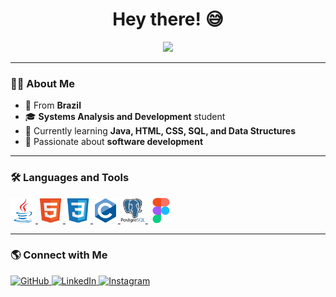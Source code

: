 <h1 align="center">Hey there! 😅</h1>

<p align="center">
    <img src="https://readme-typing-svg.herokuapp.com?font=Montserrat&size=24&color=FF69B4&center=true&vCenter=true&width=500&lines=Welcome+to+AnaDariva's+GitHub!Always+learning+new+technologies">
</p>

---

### 👩‍💻 About Me
- 📍 From **Brazil**  
- 🎓 **Systems Analysis and Development** student  
- 🚀 Currently learning **Java, HTML, CSS, SQL, and Data Structures**  
- 🎯 Passionate about **software development**  

---

### 🛠️ Languages and Tools
<p align="left">
    <a href="https://www.java.com" target="_blank">
        <img src="https://raw.githubusercontent.com/devicons/devicon/master/icons/java/java-original.svg" alt="Java" width="40" height="40"/>
    </a>
    <a href="https://developer.mozilla.org/en-US/docs/Web/HTML" target="_blank">
        <img src="https://raw.githubusercontent.com/devicons/devicon/master/icons/html5/html5-original.svg" alt="HTML" width="40" height="40"/>
    </a>
    <a href="https://developer.mozilla.org/en-US/docs/Web/CSS" target="_blank">
        <img src="https://raw.githubusercontent.com/devicons/devicon/master/icons/css3/css3-original.svg" alt="CSS" width="40" height="40"/>
    </a>
    <a href="https://en.wikipedia.org/wiki/C_(programming_language)" target="_blank">
        <img src="https://raw.githubusercontent.com/devicons/devicon/master/icons/c/c-original.svg" alt="C" width="40" height="40"/>
    </a>
    <a href="https://www.postgresql.org" target="_blank">
        <img src="https://raw.githubusercontent.com/devicons/devicon/master/icons/postgresql/postgresql-original-wordmark.svg" alt="PostgreSQL" width="40" height="40"/>
    </a>
    <a href="https://www.figma.com" target="_blank">
        <img src="https://raw.githubusercontent.com/devicons/devicon/master/icons/figma/figma-original.svg" alt="Figma" width="40" height="40"/>
    </a>
</p>

---

### 🌎 Connect with Me
<p align="left">
    <a href="https://github.com/AnaDariva" target="_blank">
        <img src="https://raw.githubusercontent.com/danielcranney/readme-generator/main/public/icons/socials/github-dark.svg" width="32" height="32" alt="GitHub"/>
    </a>
    <a href="https://www.linkedin.com/in/analuisadariva2001/" target="_blank">
        <img src="https://raw.githubusercontent.com/danielcranney/readme-generator/main/public/icons/socials/linkedin.svg" width="32" height="32" alt="LinkedIn"/>
    </a>
    <a href="https://www.instagram.com/_anadariva/" target="_blank">
        <img src="https://upload.wikimedia.org/wikipedia/commons/a/a5/Instagram_icon.png" width="32" height="32" alt="Instagram"/>
    </a>
</p>
